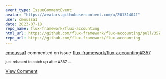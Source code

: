 ```yaml
---
event_type: IssueCommentEvent
avatar: "https://avatars.githubusercontent.com/u/20131404?"
user: cmoussa1
date: 2023-07-18
repo_name: flux-framework/flux-accounting
html_url: https://github.com/flux-framework/flux-accounting/pull/357
repo_url: https://github.com/flux-framework/flux-accounting
---
```


<a href='https://github.com/cmoussa1' target='_blank'>cmoussa1</a> commented on issue <a href='https://github.com/flux-framework/flux-accounting/pull/357' target='_blank'>flux-framework/flux-accounting#357</a>.

<small>just rebased to catch up after #367 ...</small>

<a href='https://github.com/flux-framework/flux-accounting/pull/357' target='_blank'>View Comment</a>